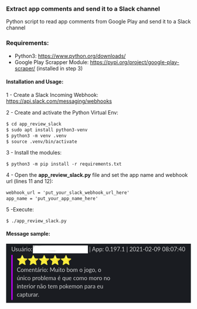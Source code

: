 ### Extract app comments and send it to a Slack channel

Python script to read app comments from Google Play and send it to a Slack channel

### Requirements:

- Python3: <https://www.python.org/downloads/>
- Google Play Scrapper Module: <https://pypi.org/project/google-play-scraper/> (installed in step 3)


#### Installation and Usage:

1 - Create a Slack Incoming Webhook:
<https://api.slack.com/messaging/webhooks>

2 - Create and activate the Python Virtual Env:
```
$ cd app_review_slack
$ sudo apt install python3-venv
$ python3 -m venv .venv
$ source .venv/bin/activate
```

3 - Install the modules:
```
$ python3 -m pip install -r requirements.txt
```

4 - Open the **app_review_slack.py** file and set the app name and webhook url (lines 11 and 12):

```
webhook_url = 'put_your_slack_webhook_url_here'
app_name = 'put_your_app_name_here'
```

5 -Execute:
```
$ ./app_review_slack.py
```

#### Message sample:

![Alt text](img/example.png)